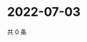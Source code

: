 # 2022-07-03

共 0 条

<!-- BEGIN WEIBO -->
<!-- 最后更新时间 Sun Jul 03 2022 05:13:23 GMT+0800 (China Standard Time) -->

<!-- END WEIBO -->
